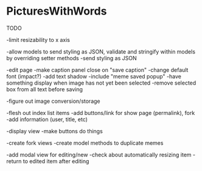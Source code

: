 PicturesWithWords
=================
TODO


-limit resizability to x axis

-allow models to send styling as JSON, validate and stringify within models by overriding setter methods
	-send styling as JSON

-edit page
	-make caption panel close on "save caption"
	-change default font (impact?)
	-add text shadow
	-include "meme saved popup"
	-have something display when image has not yet been selected
	-remove selected box from all text before saving

-figure out image conversion/storage

-flesh out index list items
	-add buttons/link for show page (permalink), fork
	-add information (user, title, etc)

-display view
	-make buttons do things

-create fork views
	-create model methods to duplicate memes

-add modal view for editing/new
	-check about automatically resizing item
	-return to edited item after editing

